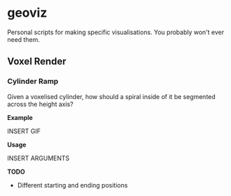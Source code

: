 # geoviz

Personal scripts for making specific visualisations. You probably won't ever need them.

## Voxel Render

### Cylinder Ramp

Given a voxelised cylinder, how should a spiral inside of it be segmented across the height axis?

**Example**

INSERT GIF

**Usage**

INSERT ARGUMENTS

**TODO**

- Different starting and ending positions
